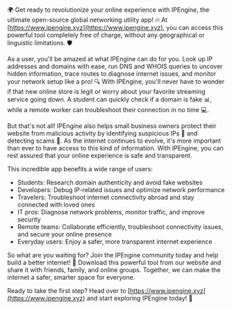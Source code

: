 🌍 Get ready to revolutionize your online experience with IPEngine, the ultimate open-source global networking utility app! 🔥 At [https://www.ipengine.xyz](https://www.ipengine.xyz), you can access this powerful tool completely free of charge, without any geographical or linguistic limitations. 🛡️

As a user, you'll be amazed at what IPEngine can do for you. Look up IP addresses and domains with ease, run DNS and WHOIS queries to uncover hidden information, trace routes to diagnose internet issues, and monitor your network setup like a pro! 🔍 With IPEngine, you'll never have to wonder if that new online store is legit or worry about your favorite streaming service going down. A student can quickly check if a domain is fake 📊, while a remote worker can troubleshoot their connection in no time 💻.

But that's not all! IPEngine also helps small business owners protect their website from malicious activity by identifying suspicious IPs 👀 and detecting scams 🚨. As the internet continues to evolve, it's more important than ever to have access to this kind of information. With IPEngine, you can rest assured that your online experience is safe and transparent.

This incredible app benefits a wide range of users:

* Students: Research domain authenticity and avoid fake websites
* Developers: Debug IP-related issues and optimize network performance
* Travelers: Troubleshoot internet connectivity abroad and stay connected with loved ones
* IT pros: Diagnose network problems, monitor traffic, and improve security
* Remote teams: Collaborate efficiently, troubleshoot connectivity issues, and secure your online presence
* Everyday users: Enjoy a safer, more transparent internet experience

So what are you waiting for? Join the IPEngine community today and help build a better internet! 🚀 Download this powerful tool from our website and share it with friends, family, and online groups. Together, we can make the internet a safer, smarter space for everyone.

Ready to take the first step? Head over to [https://www.ipengine.xyz](https://www.ipengine.xyz) and start exploring IPEngine today! 🎉